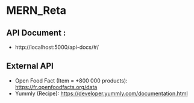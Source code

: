 # MERN_Reta


## API Document : 
- http://localhost:5000/api-docs/#/



## External API

- Open Food Fact (Item = +800 000 products): https://fr.openfoodfacts.org/data 
- Yummly (Recipe): https://developer.yummly.com/documentation.html